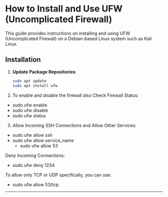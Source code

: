 
# How to Install and Use UFW (Uncomplicated Firewall)

This guide provides instructions on installing and using UFW (Uncomplicated Firewall) on a Debian-based Linux system such as Kali Linux.

## Installation

1. **Update Package Repositories**:
   ```bash
   sudo apt update
   sudo apt install ufw
   ```

2. To enable and disable the firewall also Check Firewall Status:
- sudo ufw enable
- sudo ufw disable
- sudo ufw status
   
3. Allow Incoming SSH Connections and Allow Other Services:
- sudo ufw allow ssh
- sudo ufw allow service_name
   - sudo ufw allow 53

Deny Incoming Connections:
- sudo ufw deny 1234

To allow only TCP or UDP specifically, you can use:
- sudo ufw allow 53/tcp

---